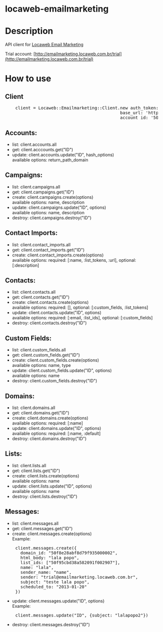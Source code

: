 locaweb-emailmarketing
======================

# Description

API client for [Locaweb Email Marketing](http://www.locaweb.com.br/produtos/email-marketing/planos.html)

Trial account: [http://emailmarketing.locaweb.com.br/trial](http://emailmarketing.locaweb.com.br/trial)

# How to use

## Client
<pre>
    client = Locaweb::Emailmarketing::Client.new auth_token: "Nt5skc1xXsvKKSsyp3Bsx7ABNdJz9pc1uA9kyTdjnJkr",
                                             base_url: 'https://emailmarketing.locaweb.com.br/api/v1',
                                             account_id: '50f8e28abf8d79f935000001'
</pre>
## Accounts:
- list: client.accounts.all
- get: client.acccounts.get("ID")
- update: client.accounts.update("ID", hash_options)<br />
  available options: return_path_domain

## Campaigns:
- list: client.campaigns.all
- get: client.campaigns.get("ID")
- create: client.campaigns.create(options)<br />
  available options: name, description
- update: client.campaigns.update("ID", options)<br />
  available options: name, description
- destroy: client.campaigns.destroy("ID")

## Contact Imports:
- list: client.contact_imports.all
- get: client.contact_imports.get("ID")
- create: client.contact_imports.create(options)<br />
  available options: required: [:name, :list_tokens, :url], optional: [:description]

## Contacts:
- list: client.contacts.all
- get: client.contacts.get("ID")
- create: client.contacts.create(options)<br />
  available options: required: [], optional: [:custom_fields, :list_tokens]
- update: client.contacts.update("ID", options)<br />
  available options: required: [:email, :list_ids], optional: [:custom_fields]
- destroy: client.contacts.destroy("ID")

## Custom Fields:
- list: client.custom_fields.all
- get: client.custom_fields.get("ID")
- create: client.custom_fields.create(options)<br />
  available options: name, type
- update: client.custom_fields.update("ID", options)<br />
  available options: name
- destroy: client.custom_fields.destroy("ID")

## Domains:
- list: client.domains.all
- get: client.domains.get("ID")
- create: client.domains.create(options)<br />
  available options: required: [:name]
- update: client.domains.update("ID", options)<br />
  available options: required: [:name, :default]
- destroy: client.domains.destroy("ID")

## Lists:
- list: client.lists.all
- get: client.lists.get("ID")
- create: client.lists.create(options)<br />
  available options: name
- update: client.lists.update("ID", options)<br />
  available options: name
- destroy: client.lists.destroy("ID")

## Messages:
- list: client.messages.all
- get: client.messages.get("ID")
- create: client.messages.create(options)<br />
  Example:
<pre>
    client.messages.create({
      domain_id: "50f8e28abf8d79f935000002",
      html_body: "lala popo",
      list_ids: ["50f95cbd38a582091f002907"],
      name: "lala",
      sender_name: "name",
      sender: "trial@emailmarketing.locaweb.com.br",
      subject: "teste lala popo",
      scheduled_to: "2013-01-20"
    })
</pre>
- update: client.messages.update("ID", options)<br />
  Example:
<pre>
    client.messages.update("ID", {subject: "lalapopo2"})
</pre>
- destroy: client.messages.destroy("ID")